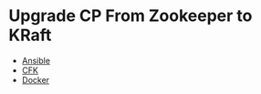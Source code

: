 # Upgrade CP From Zookeeper to KRaft

- [Ansible](./ansible/README.md)
- [CFK](./cfk/README.md)
- [Docker](./docker/README.md)
